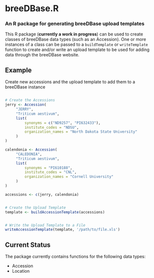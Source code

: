 breeDBase.R
===========
### An R package for generating breeDBase upload templates

This R package (**currently a work in progress**) can be used to create 
classes of breeDBase data types (such as an Accession).  One or more 
instances of a class can be passed to a `buildTemplate` or `writeTemplate` 
function to create and/or write an upload template to be used for 
adding data through the breeDBase website.


## Example

Create new accessions and the upload template to add them to a breeDBase instance

```R

# Create the Accessions
jerry <- Accession(
     "JERRY", 
     "Triticum aestivum",
     list(
         synonyms = c("ND9257", "PI632433"),
         institute_codes = "NDSU",
         organization_names = "North Dakota State University"
     )
)

calendonia <- Accession(
     "CALEDONIA", 
     "Triticum aestivum",
     list(
         synonyms = "PI610188",
         institute_codes = "CNL",
         organization_names = "Cornell University"
     )
)

accessions <- c(jerry, calendonia)


# Create the Upload Template
template <- buildAccessionTemplate(accessions)


# Write the Upload Template to a File
writeAccessionTemplate(template, '/path/to/file.xls')
```




## Current Status

The package currently contains functions for the following data types:

- Accession
- Location
